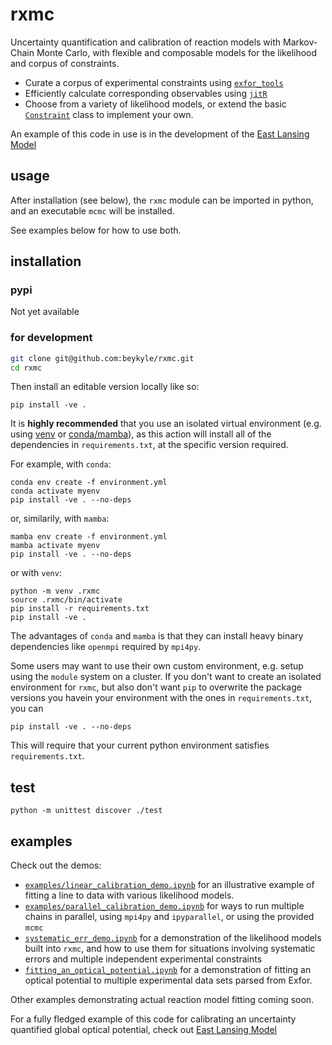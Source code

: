 # rxmc
Uncertainty quantification and calibration of reaction models with Markov-Chain Monte Carlo, with flexible and composable models for the likelihood and corpus of constraints.
- Curate a corpus of experimental constraints using [`exfor_tools`](https://github.com/beykyle/exfor_tools)
- Efficiently calculate corresponding observables using [`jitR`](https://github.com/beykyle/jitr)
- Choose from a variety of likelihood models, or extend the basic [`Constraint`]() class to implement your own.

An example of this code in use is in the development of the [East Lansing Model](https://github.com/beykyle/elm)

## usage

After installation (see below), the `rxmc` module can be imported in python, and an executable `mcmc` will be installed.

See examples below for how to use both.

## installation
### pypi

Not yet available

### for development
```bash
git clone git@github.com:beykyle/rxmc.git
cd rxmc
```

Then install an editable version locally like so:

```
pip install -ve .
```

It is **highly recommended** that you use an isolated virtual environment (e.g. using [venv](https://packaging.python.org/en/latest/guides/installing-using-pip-and-virtual-environments/) or [conda/mamba](https://mamba.readthedocs.io/en/latest/)), as this action will install all of the dependencies in `requirements.txt`, at the specific version required.


For example, with `conda`:


```
conda env create -f environment.yml
conda activate myenv
pip install -ve . --no-deps
```

or, similarily, with `mamba`:
```
mamba env create -f environment.yml
mamba activate myenv
pip install -ve . --no-deps
```

or with `venv`:

```
python -m venv .rxmc
source .rxmc/bin/activate
pip install -r requirements.txt
pip install -ve .
```

The advantages of `conda` and `mamba` is that they can install heavy binary dependencies like `openmpi` required by `mpi4py`. 

Some users may want to use their own custom environment, e.g. setup using the `module` system on a cluster. If you don't want to create an isolated environment for `rxmc`, but also don't want `pip` to overwrite the package versions you havein your environment with the ones in `requirements.txt`, you can

```
pip install -ve . --no-deps
```
This will require that your current python environment satisfies `requirements.txt`. 

## test

```
python -m unittest discover ./test
```
## examples

Check out the demos: 
- [`examples/linear_calibration_demo.ipynb`](https://github.com/beykyle/rxmc/blob/main/examples/linear_calibration_demo.ipynb) for an illustrative example of fitting a line to data with various likelihood models.
- [`examples/parallel_calibration_demo.ipynb`](https://github.com/beykyle/rxmc/blob/main/examples/parallel_calibration_demo.ipynb) for ways to run multiple chains in parallel, using `mpi4py` and `ipyparallel`, or using the provided `mcmc`
- [`systematic_err_demo.ipynb`](https://github.com/beykyle/rxmc/blob/main/examples/systematic_err_demo.ipynb) for a demonstration of the likelihood models built into `rxmc`, and how to use them for situations involving systematic errors and multiple independent experimental constraints
- [`fitting_an_optical_potential.ipynb`](https://github.com/beykyle/rxmc/blob/main/examples/fitting_an_optical_potential.ipynb) for a demonstration of fitting an optical potential to multiple experimental data sets parsed from Exfor.

Other examples demonstrating actual reaction model fitting coming soon.

For a fully fledged example of this code for calibrating an uncertainty quantified global optical potential, check out [East Lansing Model](https://github.com/beykyle/elm)
